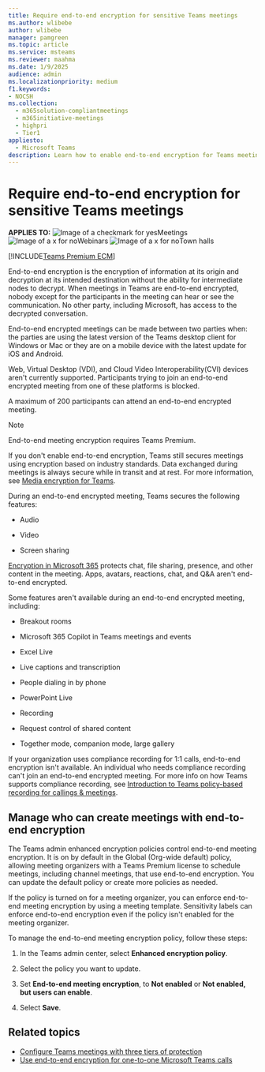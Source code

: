 ```yaml
---
title: Require end-to-end encryption for sensitive Teams meetings
ms.author: wlibebe
author: wlibebe
manager: pamgreen
ms.topic: article
ms.service: msteams
ms.reviewer: maahma
ms.date: 1/9/2025
audience: admin
ms.localizationpriority: medium
f1.keywords:
- NOCSH
ms.collection: 
  - m365solution-compliantmeetings
  - m365initiative-meetings
  - highpri
  - Tier1
appliesto: 
  - Microsoft Teams
description: Learn how to enable end-to-end encryption for Teams meetings.
---
```


# Require end-to-end encryption for sensitive Teams meetings

**APPLIES TO:** ![Image of a checkmark for yes](/office/media/icons/success-teams.png)Meetings ![Image of a x for no](/office/media/icons/cancel-teams.png)Webinars ![Image of a x for no](/office/media/icons/cancel-teams.png)Town halls

[!INCLUDE[Teams Premium ECM](includes/teams-premium-ecm.md)]

End-to-end encryption is the encryption of information at its origin and decryption at its intended destination without the ability for intermediate nodes to decrypt. When meetings in Teams are end-to-end encrypted, nobody except for the participants in the meeting can hear or see the communication. No other party, including Microsoft, has access to the decrypted conversation.

End-to-end encrypted meetings can be made between two parties when: the parties are using the latest version of the Teams desktop client for Windows or Mac or they are on a mobile device with the latest update for iOS and Android.

Web, Virtual Desktop (VDI), and Cloud Video Interoperability(CVI) devices aren't currently supported. Participants trying to join an end-to-end encrypted meeting from one of these platforms is blocked.

A maximum of 200 participants can attend an end-to-end encrypted meeting.

> [!NOTE]
> End-to-end meeting encryption requires Teams Premium.

If you don't enable end-to-end encryption, Teams still secures meetings using encryption based on industry standards. Data exchanged during meetings is always secure while in transit and at rest. For more information, see [Media encryption for Teams](teams-security-guide.md#media-encryption).

During an end-to-end encrypted meeting, Teams secures the following features:

- Audio

- Video

- Screen sharing

[Encryption in Microsoft 365](/microsoft-365/compliance/encryption) protects chat, file sharing, presence, and other content in the meeting. Apps, avatars, reactions, chat, and Q&A aren't end-to-end encrypted.

Some features aren't available during an end-to-end encrypted meeting, including:

- Breakout rooms

- Microsoft 365 Copilot in Teams meetings and events

- Excel Live

- Live captions and transcription

- People dialing in by phone

- PowerPoint Live

- Recording

- Request control of shared content

- Together mode, companion mode, large gallery

If your organization uses compliance recording for 1:1 calls, end-to-end encryption isn't available. An individual who needs compliance recording can't join an end-to-end encrypted meeting. For more info on how Teams supports compliance recording, see [Introduction to Teams policy-based recording for callings & meetings](teams-recording-policy.md).

## Manage who can create meetings with end-to-end encryption

The Teams admin enhanced encryption policies control end-to-end meeting encryption. It is on by default in the Global (Org-wide default) policy, allowing meeting organizers with a Teams Premium license to schedule meetings, including channel meetings, that use end-to-end encryption. You can update the default policy or create more policies as needed.

If the policy is turned on for a meeting organizer, you can enforce end-to-end meeting encryption by using a meeting template. Sensitivity labels can enforce end-to-end encryption even if the policy isn't enabled for the meeting organizer.

To manage the end-to-end meeting encryption policy, follow these steps:

1. In the Teams admin center, select **Enhanced encryption policy**.

1. Select the policy you want to update.

1. Set **End-to-end meeting encryption**, to **Not enabled** or **Not enabled, but users can enable**.

1. Select **Save**.

## Related topics

- [Configure Teams meetings with three tiers of protection](configure-meetings-three-tiers-protection.md)
- [Use end-to-end encryption for one-to-one Microsoft Teams calls](teams-end-to-end-encryption.md)
